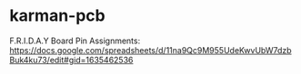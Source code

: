 # karman-pcb
F.R.I.D.A.Y Board Pin Assignments:
https://docs.google.com/spreadsheets/d/11na9Qc9M955UdeKwvUbW7dzbBuk4ku73/edit#gid=1635462536
